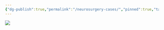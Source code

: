 ```yaml
---
{"dg-publish":true,"permalink":"/neurosurgery-cases/","pinned":true,"tags":["gardenEntry"],"created":"2023-05-27T13:58:35.000-07:00","updated":"2023-11-02T10:53:20.553-07:00"}
---
```



![](https://i.imgur.com/hYFIhhW.png)
